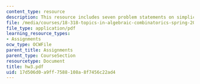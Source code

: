 ```yaml
---
content_type: resource
description: This resource includes seven problem statements on simplicial complex.
file: /media/courses/18-318-topics-in-algebraic-combinatorics-spring-2006/17d506d0a9ff7588108a8f7456c22ad4_hw3.pdf
file_type: application/pdf
learning_resource_types:
- Assignments
ocw_type: OCWFile
parent_title: Assignments
parent_type: CourseSection
resourcetype: Document
title: hw3.pdf
uid: 17d506d0-a9ff-7588-108a-8f7456c22ad4
---
```

